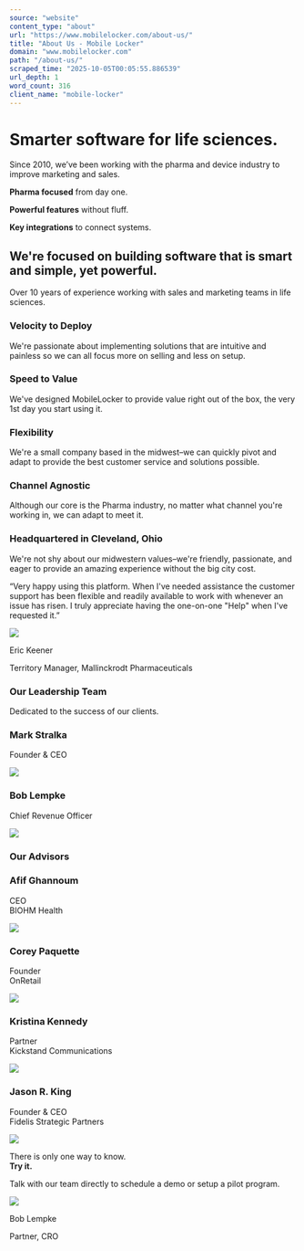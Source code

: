 ```yaml
---
source: "website"
content_type: "about"
url: "https://www.mobilelocker.com/about-us/"
title: "About Us - Mobile Locker"
domain: "www.mobilelocker.com"
path: "/about-us/"
scraped_time: "2025-10-05T00:05:55.886539"
url_depth: 1
word_count: 316
client_name: "mobile-locker"
---
```


# Smarter software for life sciences.

Since 2010, we’ve been working with the pharma and device industry to improve marketing and sales.

**Pharma focused** from day one.

**Powerful features** without fluff.

**Key integrations** to connect systems.

## We're focused on building software that is smart and simple, yet powerful.

Over 10 years of experience working with sales and marketing teams in life sciences.

### Velocity to Deploy

We're passionate about implementing solutions that are intuitive and painless so we can all focus more on selling and less on setup.

### Speed to Value

We've designed MobileLocker to provide value right out of the box, the very 1st day you start using it.

### Flexibility

We're a small company based in the midwest–we can quickly pivot and adapt to provide the best customer service and solutions possible.

### Channel Agnostic

Although our core is the Pharma industry, no matter what channel you're working in, we can adapt to meet it.

### Headquartered in Cleveland, Ohio

We're not shy about our midwestern values–we're friendly, passionate, and eager to provide an amazing experience without the big city cost.

“Very happy using this platform. When I've needed assistance the customer support has been flexible and readily available to work with whenever an issue has risen. I truly appreciate having the one-on-one "Help" when I've requested it.”

![](https://i0.wp.com/www.mobilelocker.com/wp-content/uploads/erik-keener.jpg?fit=321%2C321&ssl=1)

Eric Keener

Territory Manager, Mallinckrodt Pharmaceuticals

### Our Leadership Team

Dedicated to the success of our clients.

### Mark Stralka

Founder & CEO

![](https://i0.wp.com/www.mobilelocker.com/wp-content/uploads/Mark-Stralka-1-800x800-1.jpg?fit=800%2C800&ssl=1)

### Bob Lempke

Chief Revenue Officer

![](https://i0.wp.com/www.mobilelocker.com/wp-content/uploads/Bob-800x796-1.jpg?fit=800%2C796&ssl=1)

### Our Advisors

### Afif Ghannoum

CEO  
BIOHM Health

![](https://i0.wp.com/www.mobilelocker.com/wp-content/uploads/Afif-800x800-1.png?resize=150%2C150&ssl=1)

### Corey Paquette

Founder  
OnRetail

![](https://i0.wp.com/www.mobilelocker.com/wp-content/uploads/Corey-800x800-1.png?resize=150%2C150&ssl=1)

### Kristina Kennedy

Partner  
Kickstand Communications

![](https://i0.wp.com/www.mobilelocker.com/wp-content/uploads/Kristina-800x800-1.png?resize=150%2C150&ssl=1)

### Jason R. King

Founder & CEO  
Fidelis Strategic Partners

![](https://i0.wp.com/www.mobilelocker.com/wp-content/uploads/jason-king-2024.png?resize=150%2C150&ssl=1)

There is only one way to know.  
**Try it.**

Talk with our team directly to schedule a demo or setup a pilot program.

![](https://i0.wp.com/www.mobilelocker.com/wp-content/uploads/Bob.jpg?fit=200%2C199&ssl=1)

Bob Lempke

Partner, CRO